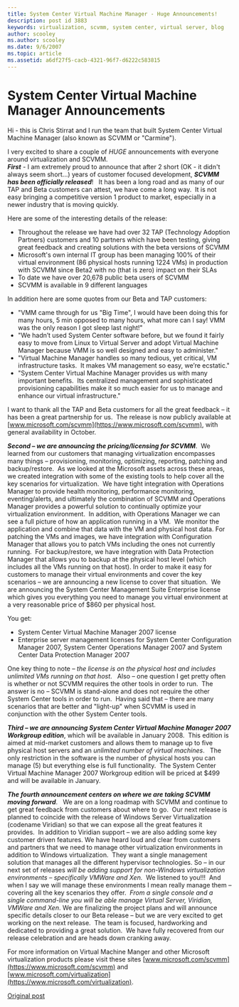 ```yaml
---
title: System Center Virtual Machine Manager - Huge Announcements!
description: post id 3883
keywords: virtualization, scvmm, system center, virtual server, blog
author: scooley
ms.author: scooley
ms.date: 9/6/2007
ms.topic: article
ms.assetid: a6df27f5-cacb-4321-96f7-d6222c583815
---
```


# System Center Virtual Machine Manager Announcements

Hi - this is Chris Stirrat and I run the team that built System Center Virtual Machine Manager (also known as SCVMM or "Carmine").

I very excited to share a couple of _HUGE_ announcements with everyone around virtualization and SCVMM.  
**_First_** - I am extremely proud to announce that after 2 short (OK - it didn't always seem short...) years of customer focused development, **_SCVMM has been officially released_**!   It has been a long road and as many of our TAP and Beta customers can attest, we have come a long way.  It is not easy bringing a competitive version 1 product to market, especially in a newer industry that is moving quickly.

Here are some of the interesting details of the release:

* Throughout the release we have had over 32 TAP (Technology Adoption Partners) customers and 10 partners which have been testing, giving great feedback and creating solutions with the beta versions of SCVMM
* Microsoft's own internal IT group has been managing 100% of their virtual environment (86 physical hosts running 1224 VMs) in production with SCVMM since Beta2 with no (that is zero) impact on their SLAs
* To date we have over 20,678 public beta users of SCVMM
* SCVMM is available in 9 different languages

In addition here are some quotes from our Beta and TAP customers:

* "VMM came through for us "Big Time", I would have been doing this for many hours, 5 min opposed to many hours, what more can I say! VMM was the only reason I got sleep last night!"
* "We hadn’t used System Center software before, but we found it fairly easy to move from Linux to Virtual Server and adopt Virtual Machine Manager because VMM is so well designed and easy to administer."
* "Virtual Machine Manager handles so many tedious, yet critical, VM infrastructure tasks.  It makes VM management so easy, we’re ecstatic."
* "System Center Virtual Machine Manager provides us with many important benefits.  Its centralized management and sophisticated provisioning capabilities make it so much easier for us to manage and enhance our virtual infrastructure."

I want to thank all the TAP and Beta customers for all the great feedback – it has been a great partnership for us.  The release is now publicly available at [www.microsoft.com/scvmm](https://www.microsoft.com/scvmm), with general availability in October.

**_Second – we are announcing the pricing/licensing for SCVMM_**.  We learned from our customers that managing virtualization encompasses many things – provisioning, monitoring, optimizing, reporting, patching and backup/restore.  As we looked at the Microsoft assets across these areas, we created integration with some of the existing tools to help cover all the key scenarios for virtualization.  We have tight integration with Operations Manager to provide health monitoring, performance monitoring, eventing/alerts, and ultimately the combination of SCVMM and Operations Manager provides a powerful solution to continually optimize your virtualization environment.  In addition, with Operations Manager we can see a full picture of how an application running in a VM.  We monitor the application and combine that data with the VM and physical host data. For patching the VMs and images, we have integration with Configuration Manager that allows you to patch VMs including the ones not currently running.  For backup/restore, we have integration with Data Protection Manager that allows you to backup at the physical host level (which includes all the VMs running on that host). In order to make it easy for customers to manage their virtual environments and cover the key scenarios – we are announcing a new license to cover that situation.  We are announcing the System Center Management Suite Enterprise license which gives you everything you need to manage you virtual environment at a very reasonable price of $860 per physical host.

You get:

* System Center Virtual Machine Manager 2007 license
* Enterprise server management licenses for System Center Configuration Manager 2007, System Center Operations Manager 2007 and System Center Data Protection Manager 2007

One key thing to note – _the license is on the physical host and includes unlimited VMs running on that host_.   Also – one question I get pretty often is whether or not SCVMM requires the other tools in order to run.  
The answer is no – SCVMM is stand-alone and does not require the other System Center tools in order to run.  Having said that – there are many scenarios that are better and "light-up" when SCVMM is used in conjunction with the other System Center tools.

**_Third – we are announcing System Center Virtual Machine Manager 2007 Workgroup edition_**, which will be available in January 2008.  This edition is aimed at mid-market customers and allows them to manage up to five physical host servers and an _unlimited number of virtual machines_.   The only restriction in the software is the number of physical hosts you can manage (5) but everything else is full functionality.  The System Center Virtual Machine Manager 2007 Workgroup edition will be priced at $499 and will be available in January.

**_The fourth announcement centers on where we are taking SCVMM moving forward_**.   We are on a long roadmap with SCVMM and continue to get great feedback from customers about where to go.  Our next release is planned to coincide with the release of Windows Server Virtualization (codename Viridian) so that we can expose all the great features it provides.  In addition to Viridian support – we are also adding some key customer driven features. We have heard loud and clear from customers and partners that we need to manage other virtualization environments in addition to Windows virtualization.  They want a single management solution that manages all the different hypervisor technologies. So – in our next set of releases _will be adding support for non-Windows virtualization environments – specifically VMWare and Xen._  We listened to you!!!  And when I say we will manage these environments I mean really manage them – covering all the key scenarios they offer.  _From a single console and a single command-line you will be able manage Virtual Server, Viridian, VMWare and Xen_. We are finalizing the project plans and will announce specific details closer to our Beta release  – but we are very excited to get working on the next release.  The team is focused, hardworking and dedicated to providing a great solution.  We have fully recovered from our release celebration and are heads down cranking away.

For more information on Virtual Machine Manger and other Microsoft virtualization products please visit these sites [www.microsoft.com/scvmm](https://www.microsoft.com/scvmm) and [www.microsoft.com/virtualization](https://www.microsoft.com/virtualization).

[Original post](https://blogs.technet.microsoft.com/virtualization/2007/09/06/system-center-virtual-machine-manager-huge-announcements/)